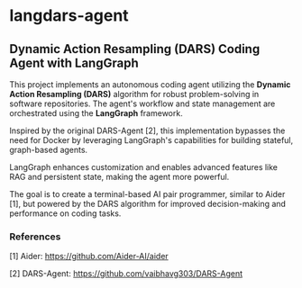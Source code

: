 # langdars-agent
## Dynamic Action Resampling (DARS) Coding Agent with LangGraph

This project implements an autonomous coding agent utilizing the **Dynamic Action Resampling (DARS)** algorithm for robust problem-solving in software repositories. The agent's workflow and state management are orchestrated using the **LangGraph** framework.

Inspired by the original DARS-Agent [2], this implementation bypasses the need for Docker by leveraging LangGraph's capabilities for building stateful, graph-based agents.

LangGraph enhances customization and enables advanced features like RAG and persistent state, making the agent more powerful.

The goal is to create a terminal-based AI pair programmer, similar to Aider [1], but powered by the DARS algorithm for improved decision-making and performance on coding tasks.

### References

[1] Aider: https://github.com/Aider-AI/aider

[2] DARS-Agent: https://github.com/vaibhavg303/DARS-Agent
